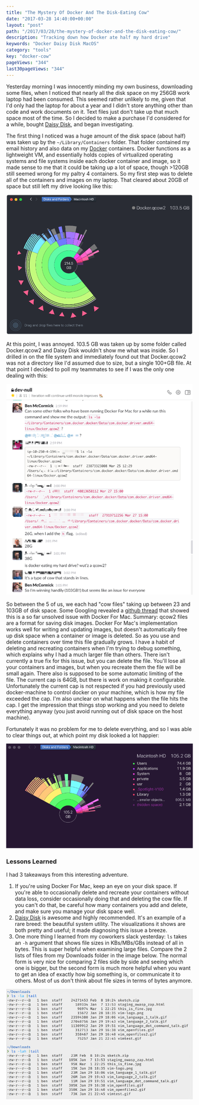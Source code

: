 ```yaml
---
title: "The Mystery Of Docker And The Disk-Eating Cow"
date: "2017-03-28 14:40:00+00:00"
layout: "post"
path: "/2017/03/28/the-mystery-of-docker-and-the-disk-eating-cow/"
description: "Tracking down how Docker ate half my hard drive"
keywords: "Docker Daisy Disk MacOS"
category: "tools"
key: "docker-cow"
pageViews: "344"
last30pageViews: "344"
---
```


Yesterday morning I was innocently minding my own business, downloading some files, when I noticed that nearly all the disk space on my 256GB work laptop had been consumed.  This seemed rather unlikely to me, given that I'd only had the laptop for about a year and I didn't store anything other than code and work documents on it.  Text files just don't take up that much space most of the time.  So I decided to make a purchase I'd considered for a while, bought [Daisy Disk](https://daisydiskapp.com/), and began investigating.

The first thing I noticed was a huge amount of the disk space (about half) was taken up by the `~/Library/Containers` folder. That folder contained my email history and also data on my [Docker](https://www.docker.com/) containers. Docker functions as a lightweight VM, and essentially holds copies of virtualized operating systems and file systems inside each docker container and image, so it made sense to me that it could be taking up a lot of space, though >120GB still seemed wrong for my paltry 4 containers.  So my first step was to delete all of the containers and images on my laptop.  That cleared about 20GB of space but still left my drive looking like this:

<img alt="daisy disk showing 100+GB of docker" src="/posts/images/docker-cow/daisy.png"
class="full-width">

At this point, I was annoyed.  103.5 GB was taken up by some folder called Docker.qcow2 and Daisy Disk wouldn't show me what was inside.  So I drilled in on the file system and immediately found out that Docker.qcow2 was not a directory like I'd assumed due to size, but a single 100+GB file.  At that point I decided to poll my teammates to see if I was the only one dealing with this:

<img alt="daisy disk showing 100+GB of docker" src="/posts/images/docker-cow/slack.png"
class="full-width">

So between the 5 of us, we each had "cow files" taking up between 23 and 103GB of disk space. Some Googling revealed a [github thread](https://github.com/docker/for-mac/issues/371) that showed this is a so far unsolved issue with Docker For Mac.  Summary: qcow2 files are a format for saving disk images.  Docker For Mac's implementation works well for writing and updating images, but doesn't automatically free up disk space when a container or image is deleted. So as you use and delete containers over time this file gradually grows.  I have a habit of deleting and recreating containers when I'm trying to debug something, which explains why I had a much larger file than others.  There isn't currently a true fix for this issue, but you can delete the file.  You'll lose all your containers and images, but when you recreate them the file will be small again.  There also is supposed to be some automatic limiting of the file.  The current cap is 64GB, but there is work on making it configurable.  Unfortunately the current cap is not respected if you had previously used docker-machine to control docker on your machine, which is how my file exceeded the cap.  I'm also unclear on what happens when the file hits the cap.  I get the impression that things stop working and you need to delete everything anyway (you just avoid running out of disk space on the host machine).

Fortunately it was no problem for me to delete everything, and so I was able to clear things out, at which point my disk looked a lot happier:

<img alt="daisy disk showing 100+GB of docker" src="/posts/images/docker-cow/daisy2.png"
class="full-width">

### Lessons Learned

I had 3 takeaways from this interesting adventure.

1. If you're using Docker For Mac, keep an eye on your disk space.  If you're able to occasionally delete and recreate your containers without data loss, consider occasionally doing that and deleting the cow file.  If you can't do that, be careful how many containers you add and delete, and make sure you manage your disk space well.
2. [Daisy Disk](https://daisydiskapp.com/) is awesome and highly recommended.  It's an example of a rare breed: the beautiful system utility. The visualizations it shows are both pretty and useful; it made diagnosing this issue a breeze.  
3. One more thing I learned from my coworkers slack yesterday: `ls` takes an `-h` argument that shows file sizes in KBs/MBs/GBs instead of all in bytes.  This is super helpful when examining large files.  Compare the 2 lists of files from my Downloads folder in the image below. The normal form is very nice for comparing 2 files side by side and seeing which one is bigger, but the second form is much more helpful when you want to get an idea of exactly how big something is, or communicate it to others.  Most of us don't think about file sizes in terms of bytes anymore.


<img alt="daisy disk showing 100+GB of docker" src="/posts/images/docker-cow/downloads.png"
class="full-width">
